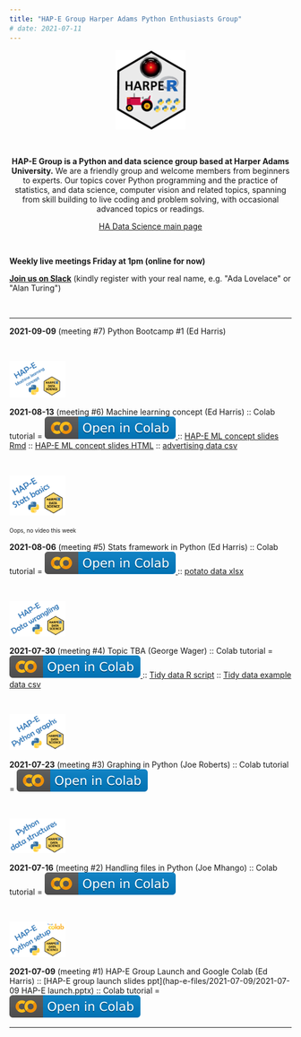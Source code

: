 ```yaml
---
title: "HAP-E Group Harper Adams Python Enthusiasts Group"
# date: 2021-07-11
---
```


<center>
   <img src="../img/HAP-E-logo.png" alt="HAP-E Group" width="125"/>

&nbsp;

**HAP-E Group is a Python and data science group based at Harper Adams University.** We are a friendly group and welcome members from beginners to experts.  Our topics cover Python programming and the practice of statistics, and data science, computer vision and related topics, spanning from skill building to live coding and problem solving, with occasional advanced topics or readings.

[HA Data Science main page](https://ha-data-science.github.io/)
</center>

&nbsp;

**Weekly live meetings Friday at 1pm (online for now)**

[**Join us on Slack**](https://join.slack.com/t/harper-adams-rug/shared_invite/zt-azcm9z6s-WsY9JXvAs8DW1DLQuU3USg) (kindly register with your real name, e.g. "Ada Lovelace" or "Alan Turing")

&nbsp;

___

**2021-09-09** (meeting #7) Python Bootcamp #1 (Ed Harris)

&nbsp;

<a href="https://youtu.be/tSq2GpnBfho" target="_blank">
<img src="hap-e-files/2021-08-13/img/hap-e-ml-concept.png" width="100" alt="Meeting thumbnail"/>
</a> 


**2021-08-13** (meeting #6) Machine learning concept (Ed Harris) ::
Colab tutorial =  <a href="https://colab.research.google.com/github/ha-data-science/ha-data-science.github.io/blob/main/pages/hap-e-files/2021-08-13/HAP-E_ML_linear_regression.ipynb" target="_blank">
    <img class="colab-badge" src="../img/colab-open.svg" alt="Colab Notebook"/>
  </a> ::
[HAP-E ML concept slides Rmd](hap-e-files\2021-08-13/HAP-E-ml-intro-slides.Rmd) ::
[HAP-E ML concept slides HTML](hap-e-files\2021-08-13/HAP-E-ml-intro-slides.html) ::
[advertising data csv](https://github.com/ha-data-science/ha-data-science.github.io/blob/main/pages/hap-e-files/2021-08-13/data/Advertising.csv)

&nbsp;


<a href="" target="_blank">
<img src="hap-e-files/2021-08-06/img/stats.png" width="100" alt="Meeting thumbnail"/>
</a> 

 <font size="1"> Oops, no video this week </font> 

**2021-08-06** (meeting #5) Stats framework in Python (Ed Harris) ::
Colab tutorial =  <a href="https://colab.research.google.com/github/ha-data-science/ha-data-science.github.io/blob/main/pages/hap-e-files/2021-08-06/HAP-E-05-basic-stats.ipynb" target="_blank">
    <img class="colab-badge" src="../img/colab-open.svg" alt="Colab Notebook"/>
  </a> ::
[potato data xlsx](hap-e-files/2021-08-06/potatoes.xlsx) 

&nbsp;

<a href="https://youtu.be/gf9qFpdOr0Q" target="_blank">
<img src="hap-e-files/2021-07-30/img/hap-e-data-wrangling.png" width="100" alt="Meeting thumbnail"/>
</a> 

**2021-07-30** (meeting #4) Topic TBA (George Wager) ::
Colab tutorial =  <a href="https://colab.research.google.com/github/ha-data-science/ha-data-science.github.io/blob/main/pages/hap-e-files/2021-07-30/Data-Tidying.ipynb" target="_blank">
    <img class="colab-badge" src="../img/colab-open.svg" alt="Colab Notebook"/>
  </a> ::
[Tidy data R script](hap-e-files/2021-07-30/studentperformancecomparisonscript.R) ::
[Tidy data example data csv](hap-e-files/2021-07-30/studentperformance.csv)

&nbsp;

<a href="https://youtu.be/4iyW0ZSkfMw" target="_blank">
<img src="hap-e-files/2021-07-23/img/hap-e-python-graphs.png" width="100" alt="Meeting thumbnail"/>
</a> 

**2021-07-23** (meeting #3) Graphing in Python (Joe Roberts) ::
Colab tutorial =  <a href="https://colab.research.google.com/github/ha-data-science/ha-data-science.github.io/blob/main/pages/hap-e-files/2021-07-23/Data_Visualisation_w_Python_(2021_07_23).ipynb" target="_blank">
    <img class="colab-badge" src="../img/colab-open.svg" alt="Colab Notebook"/>
  </a>

&nbsp;

<a href="https://youtu.be/jNNn1pO6-jg" target="_blank">
<img src="hap-e-files/2021-07-16/img/hap-e-data-struc.png" width="100" alt="Meeting thumbnail"/>
</a> 

**2021-07-16** (meeting #2) Handling files in Python (Joe Mhango) ::
Colab tutorial =  <a href="https://colab.research.google.com/github/ha-data-science/ha-data-science.github.io/blob/main/pages/hap-e-files/2021-07-16/basicPandasCode.ipynb" target="_blank">
    <img class="colab-badge" src="../img/colab-open.svg" alt="Colab Notebook"/>
  </a>
  
&nbsp;

<a href="https://youtu.be/snDhuPKOTWE" target="_blank">
<img src="hap-e-files/2021-07-09/img/hap-e-python-setup.png" width="100" alt="Meeting thumbnail"/>
</a> 

**2021-07-09** (meeting #1) HAP-E Group Launch and Google Colab (Ed Harris) ::
[HAP-E group launch slides ppt](hap-e-files/2021-07-09/2021-07-09 HAP-E launch.pptx) ::
Colab tutorial =  <a href="https://colab.research.google.com/github/ha-data-science/ha-data-science.github.io/blob/main/pages/hap-e-files/2021-07-09/HAP-E-colab-tutorial.ipynb" target="_blank">
    <img class="colab-badge" src="../img/colab-open.svg" alt="Colab Notebook"/>
  </a>
 
___

 
&nbsp;
